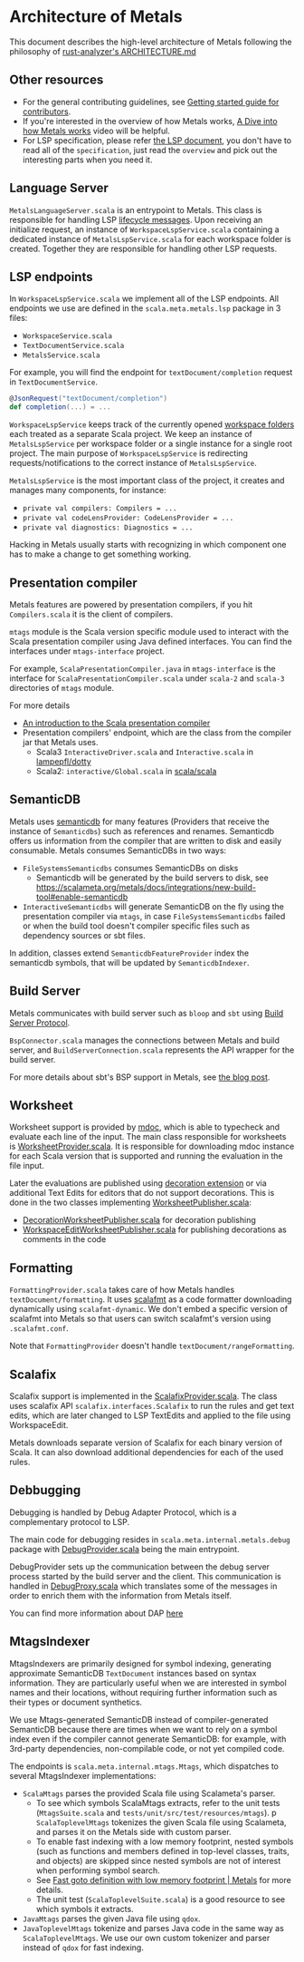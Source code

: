 # Architecture of Metals

This document describes the high-level architecture of Metals following the philosophy of [rust-analyzer's ARCHITECTURE.md](https://matklad.github.io/2021/02/06/ARCHITECTURE.md.html)

## Other resources

- For the general contributing guidelines, see [Getting started guide for contributors](https://scalameta.org/metals/docs/contributors/getting-started/).
- If you're interested in the overview of how Metals works, [A Dive into how Metals works](https://youtu.be/fpzN_vTBy18) video will be helpful.
- For LSP specification, please refer [the LSP document](https://microsoft.github.io/language-server-protocol/), you don't have to read all of the `specification`, just read the `overview` and pick out the interesting parts when you need it.

## Language Server

`MetalsLanguageServer.scala` is an entrypoint to Metals. This class is responsible for handling LSP [lifecycle messages](https://microsoft.github.io/language-server-protocol/specifications/lsp/3.17/specification/#lifeCycleMessages). Upon receiving an initialize request, an instance of `WorkspaceLspService.scala` containing a dedicated instance of `MetalsLspService.scala` for each workspace folder is created. Together they are responsible for handling other LSP requests.

## LSP endpoints

In `WorkspaceLspService.scala` we implement all of the LSP endpoints. All endpoints we use are defined in the `scala.meta.metals.lsp` package in 3 files:

- `WorkspaceService.scala`
- `TextDocumentService.scala`
- `MetalsService.scala`

For example, you will find the endpoint for `textDocument/completion` request in `TextDocumentService`.

```scala
@JsonRequest("textDocument/completion")
def completion(...) = ...
```

`WorkspaceLspService` keeps track of the currently opened [workspace folders](https://microsoft.github.io/language-server-protocol/specifications/lsp/3.17/specification/#workspace_workspaceFolders) each treated as a separate Scala project. We keep an instance of `MetalsLspService` per workspace folder or a single instance for a single root project. The main purpose of `WorkspaceLspService` is redirecting requests/notifications to the correct instance of `MetalsLspService`.

`MetalsLspService` is the most important class of the project, it creates and manages many components, for instance:

- `private val compilers: Compilers = ...`
- `private val codeLensProvider: CodeLensProvider = ...`
- `private val diagnostics: Diagnostics = ...`

Hacking in Metals usually starts with recognizing in which component one has to make a change to get something working.

## Presentation compiler

Metals features are powered by presentation compilers, if you hit `Compilers.scala` it is the client of compilers.

`mtags` module is the Scala version specific module used to interact with the Scala presentation compiler using Java defined interfaces. You can find the interfaces under `mtags-interface` project.

For example, `ScalaPresentationCompiler.java` in `mtags-interface` is the interface for `ScalaPresentationCompiler.scala` under `scala-2` and `scala-3` directories of `mtags` module.

For more details

- [An introduction to the Scala presentation compiler](https://www.chris-kipp.io/blog/an-intro-to-the-scala-presentation-compiler)
- Presentation compilers' endpoint, which are the class from the compiler jar that Metals uses.
  - Scala3 `InteractiveDriver.scala` and `Interactive.scala` in [lampepfl/dotty](https://github.com/lampepfl/dotty)
  - Scala2: `interactive/Global.scala` in [scala/scala](https://github.com/scala/scala)

## SemanticDB

Metals uses [semanticdb](https://scalameta.org/docs/semanticdb/guide.html) for many features (Providers that receive the instance of `Semanticdbs`) such as references and renames. Semanticdb offers us information from the compiler that are written to disk and easily consumable. Metals consumes SemanticDBs in two ways:

- `FileSystemsSemanticdbs` consumes SemanticDBs on disks
  - Semanticdb will be generated by the build servers to disk, see https://scalameta.org/metals/docs/integrations/new-build-tool#enable-semanticdb
- `InteractiveSemanticdbs` will generate SemanticDB on the fly using the presentation compiler via `mtags`, in case `FileSystemsSemanticdbs` failed or when the build tool doesn't compiler specific files such as dependency sources or sbt files.

In addition, classes extend `SemanticdbFeatureProvider` index the semanticdb symbols, that will be updated by `SemanticdbIndexer`.

## Build Server

Metals communicates with build server such as `bloop` and `sbt` using [Build Server Protocol](https://build-server-protocol.github.io/).

`BspConnector.scala` manages the connections between Metals and build server, and `BuildServerConnection.scala` represents the API wrapper for the build server.

For more details about sbt's BSP support in Metals, see [the blog post](https://scalameta.org/metals/blog/2020/11/06/sbt-BSP-support/).

## Worksheet

Worksheet support is provided by [mdoc](https://github.com/scalameta/mdoc), which is able to typecheck and evaluate each line of the input. The main class responsible for worksheets is [WorksheetProvider.scala](https://github.com/scalameta/metals/blob/main/metals/src/main/scala/scala/meta/internal/worksheets/WorksheetProvider.scala). It is responsible for downloading mdoc instance for each Scala version that is supported and running the evaluation in the file input.

Later the evaluations are published using [decoration extension](https://scalameta.org/metals/docs/integrations/decoration-protocol) or via additional Text Edits for editors that do not support decorations. This is done in the two classes implementing [WorksheetPublisher.scala](https://github.com/scalameta/metals/blob/main/metals/src/main/scala/scala/meta/internal/worksheets/WorksheetPublisher.scala):

- [DecorationWorksheetPublisher.scala](https://github.com/scalameta/metals/blob/main/metals/src/main/scala/scala/meta/internal/worksheets/DecorationWorksheetPublisher.scala) for decoration publishing
- [WorkspaceEditWorksheetPublisher.scala](https://github.com/scalameta/metals/blob/main/metals/src/main/scala/scala/meta/internal/worksheets/WorkspaceEditWorksheetPublisher.scala) for publishing decorations as comments in the code

## Formatting

`FormattingProvider.scala` takes care of how Metals handles `textDocument/formatting`. It uses [scalafmt](https://github.com/scalameta/scalafmt) as a code formatter downloading dynamically using `scalafmt-dynamic`.
We don't embed a specific version of scalafmt into Metals so that users can switch scalafmt's version using `.scalafmt.conf`.

Note that `FormattingProvider` doesn't handle `textDocument/rangeFormatting`.

## Scalafix

Scalafix support is implemented in the [ScalafixProvider.scala](https://github.com/scalameta/metals/blob/main/metals/src/main/scala/scala/meta/internal/metals/ScalafixProvider.scala). The class uses scalafix API `scalafix.interfaces.Scalafix` to run the rules and get text edits, which are later changed to LSP TextEdits and applied to the file using WorkspaceEdit.

Metals downloads separate version of Scalafix for each binary version of Scala. It can also download additional dependencies for each of the used rules.

## Debbugging

Debugging is handled by Debug Adapter Protocol, which is a complementary protocol to LSP.

The main code for debugging resides in `scala.meta.internal.metals.debug` package with [DebugProvider.scala](https://github.com/scalameta/metals/blob/main/metals/src/main/scala/scala/meta/internal/metals/debug/DebugProvider.scala) being the main entrypoint.

DebugProvider sets up the communication between the debug server process started by the build server and the client. This communication is handled in [DebugProxy.scala](https://github.com/scalameta/metals/blob/main/metals/src/main/scala/scala/meta/internal/metals/debug/DebugProxy.scala) which translates some of the messages in order to enrich them with the information from Metals itself.

You can find more information about DAP [here](https://github.com/scalacenter/bloop/blob/main/docs/debug-adapter.md)

## MtagsIndexer

MtagsIndexers are primarily designed for symbol indexing, generating approximate SemanticDB `TextDocument` instances based on syntax information. They are particularly useful when we are interested in symbol names and their locations, without requiring further information such as their types or document synthetics.

We use Mtags-generated SemanticDB instead of compiler-generated SemanticDB because there are times when we want to rely on a symbol index even if the compiler cannot generate SemanticDB: for example, with 3rd-party dependencies, non-compilable code, or not yet compiled code.

The endpoints is `scala.meta.internal.mtags.Mtags`, which dispatches to several MtagsIndexer implementations:

- `ScalaMtags` parses the provided Scala file using Scalameta's parser.
  - To see which symbols ScalaMtags extracts, refer to the unit tests (`MtagsSuite.scala` and `tests/unit/src/test/resources/mtags`).
    p `ScalaToplevelMtags` tokenizes the given Scala file using Scalameta, and parses it on the Metals side with custom parser.
  - To enable fast indexing with a low memory footprint, nested symbols (such as functions and members defined in top-level classes, traits, and objects) are skipped since nested symbols are not of interest when performing symbol search.
  - See [Fast goto definition with low memory footprint | Metals](https://scalameta.org/metals/blog/2018/12/12/fast-goto-definition) for more details.
  - The unit test (`ScalaToplevelSuite.scala`) is a good resource to see which symbols it extracts.
- `JavaMtags` parses the given Java file using `qdox`.
- `JavaToplevelMtags` tokenize and parses Java code in the same way as `ScalaToplevelMtags`. We use our own custom tokenizer and parser instead of `qdox` for fast indexing.
